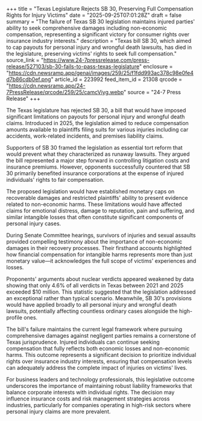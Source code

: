 +++
title = "Texas Legislature Rejects SB 30, Preserving Full Compensation Rights for Injury Victims"
date = "2025-09-25T07:01:28Z"
draft = false
summary = "The failure of Texas SB 30 legislation maintains injured parties' ability to seek comprehensive damages including non-economic compensation, representing a significant victory for consumer rights over insurance industry interests."
description = "Texas bill SB 30, which aimed to cap payouts for personal injury and wrongful death lawsuits, has died in the legislature, preserving victims' rights to seek full compensation."
source_link = "https://www.24-7pressrelease.com/press-release/527103/sb-30-fails-to-pass-texas-legislature"
enclosure = "https://cdn.newsramp.app/genai/images/259/25/f1fdd993ac378c98e0fe4d7b86cdb0ef.png"
article_id = 223992
feed_item_id = 21308
qrcode = "https://cdn.newsramp.app/24-7PressRelease/qrcode/259/25/camcViyg.webp"
source = "24-7 Press Release"
+++

<p>The Texas legislature has rejected SB 30, a bill that would have imposed significant limitations on payouts for personal injury and wrongful death claims. Introduced in 2025, the legislation aimed to reduce compensation amounts available to plaintiffs filing suits for various injuries including car accidents, work-related incidents, and premises liability claims.</p><p>Supporters of SB 30 framed the legislation as essential tort reform that would prevent what they characterized as runaway lawsuits. They argued the bill represented a major step forward in controlling litigation costs and insurance premiums. However, opponents successfully countered that SB 30 primarily benefited insurance corporations at the expense of injured individuals' rights to fair compensation.</p><p>The proposed legislation would have established monetary caps on recoverable damages and restricted plaintiffs' ability to present evidence related to non-economic harms. These limitations would have affected claims for emotional distress, damage to reputation, pain and suffering, and similar intangible losses that often constitute significant components of personal injury cases.</p><p>During Senate Committee hearings, survivors of injuries and sexual assaults provided compelling testimony about the importance of non-economic damages in their recovery processes. Their firsthand accounts highlighted how financial compensation for intangible harms represents more than just monetary value—it acknowledges the full scope of victims' experiences and losses.</p><p>Proponents' arguments about nuclear verdicts appeared weakened by data showing that only 4.6% of all verdicts in Texas between 2021 and 2025 exceeded $10 million. This statistic suggested that the legislation addressed an exceptional rather than typical scenario. Meanwhile, SB 30's provisions would have applied broadly to all personal injury and wrongful death lawsuits, potentially affecting countless ordinary cases alongside the high-profile ones.</p><p>The bill's failure maintains the current legal framework where pursuing comprehensive damages against negligent parties remains a cornerstone of Texas jurisprudence. Injured individuals can continue seeking compensation that fully reflects both economic losses and non-economic harms. This outcome represents a significant decision to prioritize individual rights over insurance industry interests, ensuring that compensation levels can adequately address the complete impact of injuries on victims' lives.</p><p>For business leaders and technology professionals, this legislative outcome underscores the importance of maintaining robust liability frameworks that balance corporate interests with individual rights. The decision may influence insurance costs and risk management strategies across industries, particularly for companies operating in high-risk sectors where personal injury claims are more prevalent.</p>
